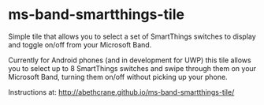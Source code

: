 # ms-band-smartthings-tile
Simple tile that allows you to select a set of SmartThings switches to display and toggle on/off from your Microsoft Band.

Currently for Android phones (and in development for UWP) this tile allows you to select up to 8 SmartThings switches and swipe through them on your Microsoft Band, turning them on/off without picking up your phone.

Instructions at: http://abethcrane.github.io/ms-band-smartthings-tile/
